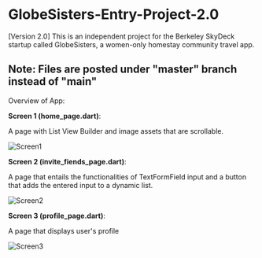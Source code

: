# GlobeSisters-Entry-Project-2.0
[Version 2.0] This is an independent project for the Berkeley SkyDeck startup called GlobeSisters, a women-only homestay community travel app. 

## Note: Files are posted under "master" branch instead of "main"

Overview of App:



**Screen 1 (home_page.dart)**:

A page with List View Builder and image assets that are scrollable.

![Screen1](https://user-images.githubusercontent.com/76016696/193490722-1d1edd5b-b4c2-449f-b049-2f2d596d64d4.png)



**Screen 2 (invite_fiends_page.dart)**:

A page that entails the functionalities of TextFormField input and a button that adds the entered input to a dynamic list.

![Screen2](https://user-images.githubusercontent.com/76016696/193490796-d07d9354-8983-490d-9162-0c06c0a45a90.png)



**Screen 3 (profile_page.dart)**:

A page that displays user's profile

![Screen3](https://user-images.githubusercontent.com/76016696/193490809-0bbea1ea-f2e4-4cba-90d7-39d49b9741a4.png)

